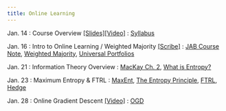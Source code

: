```yaml
---
title: Online Learning
---
```


Jan. 14
: Course Overview [[Slides]](https://drive.google.com/file/d/1NT2gE74RxQb9aKhKe-hyyoK73bd_2G9M/view?usp=sharing)[[Video]](https://youtu.be/5IxDk0bVVcI)
  : [Syllabus](https://interactive-learning-algos.github.io/syllabus/)

Jan. 16
: Intro to Online Learning / Weighted Majority [[Scribe]](/assets/pdfs/scribe_2.pdf)
  : [JAB Course Note](https://www.cs.cmu.edu/~16831-f14/notes/F10/16831_lecture09_beckart/16831_lecture09_beckart.pdf), [Weighted Majority](https://www.cs.cmu.edu/~ninamf/LGO10/wm.pdf), [Universal Portfolios](https://isl.stanford.edu/~cover/papers/paper93.pdf)

Jan. 21
: Information Theory Overview
  : [MacKay Ch. 2](https://www.inference.org.uk/itprnn/book.pdf), [What is Entropy?](https://www.quantamagazine.org/what-is-entropy-a-measure-of-just-how-little-we-really-know-20241213/)

Jan. 23
: Maximum Entropy & FTRL
  : [MaxEnt](https://www.cs.princeton.edu/courses/archive/spr07/cos424/papers/maxent_icml.pdf), [The Entropy Principle](https://bayes.wustl.edu/etj/science.and.engineering/lect.10.pdf), [FTRL](https://proceedings.mlr.press/v15/mcmahan11b/mcmahan11b.pdf), [Hedge](https://www.cis.upenn.edu/~mkearns/teaching/COLT/adaboost.pdf)

Jan. 28
: Online Gradient Descent [[Video]](https://www.youtube.com/watch?v=_0-gVwbehfM)
  : [OGD](https://people.eecs.berkeley.edu/~brecht/cs294docs/week1/03.Zinkevich.pdf)